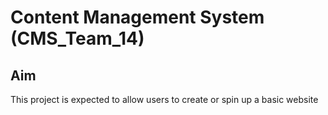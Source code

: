 # Content Management System (CMS_Team_14)

## Aim
This project is expected to allow users to create or spin up a basic website



